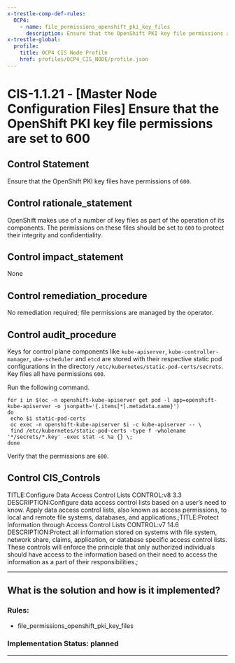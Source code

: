 ```yaml
---
x-trestle-comp-def-rules:
  OCP4:
    - name: file_permissions_openshift_pki_key_files
      description: Ensure that the OpenShift PKI key file permissions are set to 600
x-trestle-global:
  profile:
    title: OCP4 CIS Node Profile
    href: profiles/OCP4_CIS_NODE/profile.json
---
```


# CIS-1.1.21 - \[Master Node Configuration Files\] Ensure that the OpenShift PKI key file permissions are set to 600

## Control Statement

Ensure that the OpenShift PKI key files have permissions of `600`.

## Control rationale_statement

OpenShift makes use of a number of key files as part of the operation of its components. The permissions on these files should be set to `600` to protect their integrity and confidentiality.

## Control impact_statement

None

## Control remediation_procedure

No remediation required; file permissions are managed by the operator.

## Control audit_procedure

Keys for control plane components like `kube-apiserver`, `kube-controller-manager`, `ube-scheduler` and `etcd` are stored with their respective static pod configurations in the directory `/etc/kubernetes/static-pod-certs/secrets`. Key files all have permissions `600`.

Run the following command.

```
for i in $(oc -n openshift-kube-apiserver get pod -l app=openshift-kube-apiserver -o jsonpath='{.items[*].metadata.name}')
do
 echo $i static-pod-certs
 oc exec -n openshift-kube-apiserver $i -c kube-apiserver -- \
 find /etc/kubernetes/static-pod-certs -type f -wholename '*/secrets/*.key' -exec stat -c %a {} \;
done
```

Verify that the permissions are `600`.

## Control CIS_Controls

TITLE:Configure Data Access Control Lists CONTROL:v8 3.3 DESCRIPTION:Configure data access control lists based on a user’s need to know. Apply data access control lists, also known as access permissions, to local and remote file systems, databases, and applications.;TITLE:Protect Information through Access Control Lists CONTROL:v7 14.6 DESCRIPTION:Protect all information stored on systems with file system, network share, claims, application, or database specific access control lists. These controls will enforce the principle that only authorized individuals should have access to the information based on their need to access the information as a part of their responsibilities.;

______________________________________________________________________

## What is the solution and how is it implemented?

<!-- For implementation status enter one of: implemented, partial, planned, alternative, not-applicable -->

<!-- Note that the list of rules under ### Rules: is read-only and changes will not be captured after assembly to JSON -->

<!-- Add control implementation description here for control: CIS-1.1.21 -->

### Rules:

  - file_permissions_openshift_pki_key_files

### Implementation Status: planned

______________________________________________________________________
